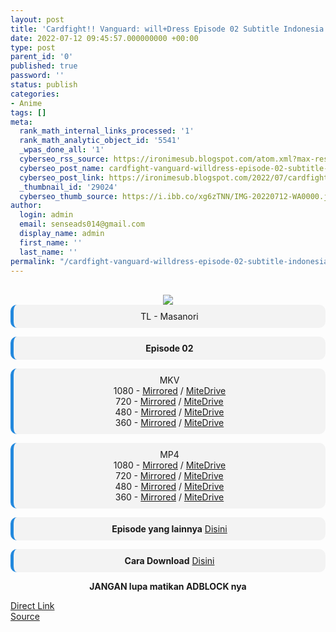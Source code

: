 ```yaml
---
layout: post
title: 'Cardfight!! Vanguard: will+Dress Episode 02 Subtitle Indonesia'
date: 2022-07-12 09:45:57.000000000 +00:00
type: post
parent_id: '0'
published: true
password: ''
status: publish
categories:
- Anime
tags: []
meta:
  rank_math_internal_links_processed: '1'
  rank_math_analytic_object_id: '5541'
  _wpas_done_all: '1'
  cyberseo_rss_source: https://ironimesub.blogspot.com/atom.xml?max-results=150
  cyberseo_post_name: cardfight-vanguard-willdress-episode-02-subtitle-indonesia
  cyberseo_post_link: https://ironimesub.blogspot.com/2022/07/cardfight-vanguard-willdress-episode-02.html
  _thumbnail_id: '29024'
  cyberseo_thumb_source: https://i.ibb.co/xg6zTNN/IMG-20220712-WA0000.jpg
author:
  login: admin
  email: senseads014@gmail.com
  display_name: admin
  first_name: ''
  last_name: ''
permalink: "/cardfight-vanguard-willdress-episode-02-subtitle-indonesia/"
---
```

<p><meta content=" TL - Masanori Episode 02 MKV 1080 - Mirrored / MiteDrive 720 - Mirrored / MiteDrive 480 - Mirrored / MiteDrive 360 - Mirr..." name="twitter:description" /></p>
<div style="text-align: center;">
<br />
<img src="{{ site.baseurl }}/assets/2022/07/IMG-20220712-WA0000.jpg" />
<div style="-moz-border-radius: 10px; -webkit-border-radius: 10px; background-color: #f3f3f3; border-left: 5px solid #2288dd; border-radius: 10px; padding: 10px; t-align: left;">
TL - Masanori</div>
<p></p>
<div style="-moz-border-radius: 10px; -webkit-border-radius: 10px; background-color: #f3f3f3; border-left: 5px solid #2288dd; border-radius: 10px; padding: 10px; t-align: left;">
<strong>Episode 02</strong> </div>
<p></p>
<div style="-moz-border-radius: 10px; -webkit-border-radius: 10px; background-color: #f3f3f3; border-left: 5px solid #2288dd; border-radius: 10px; padding: 10px; t-align: left;">
MKV<br />
1080 - <a href="https://mir.cr/0UOJO8BT">Mirrored</a> / <a href="https://mitedrive.my.id/view/a9d703249bbfe6f">MiteDrive</a><br />
720 - <a href="https://mir.cr/GCFIWRTG">Mirrored</a> / <a href="https://mitedrive.my.id/view/c5c30e4">MiteDrive</a><br />
480 - <a href="https://mir.cr/0HXFVJFJ">Mirrored</a> / <a href="https://mitedrive.my.id/view/130c2a8c4e600f3">MiteDrive</a><br />
360 - <a href="https://mir.cr/0QOIY2T5">Mirrored</a> / <a href="https://mitedrive.my.id/view/21866b4dc40ba27">MiteDrive</a>
</div>
<p></p>
<div style="-moz-border-radius: 10px; -webkit-border-radius: 10px; background-color: #f3f3f3; border-left: 5px solid #2288dd; border-radius: 10px; padding: 10px; t-align: left;">
MP4<br />
1080 - <a href="https://mir.cr/OH03DGFK">Mirrored</a> / <a href="https://mitedrive.my.id/view/9e482c04ef">MiteDrive</a><br />
720 - <a href="https://mir.cr/1Y0PVBQM">Mirrored</a> / <a href="https://mitedrive.my.id/view/c29eabb6">MiteDrive</a><br />
480 - <a href="https://mir.cr/15RK1X3D">Mirrored</a> / <a href="https://mitedrive.my.id/view/e9bea31c21">MiteDrive</a><br />
360 - <a href="https://mir.cr/QSALAAWB">Mirrored</a> / <a href="https://mitedrive.my.id/view/9895e29347c32eb">MiteDrive</a>
</div>
<p>
<div style="-moz-border-radius: 10px; -webkit-border-radius: 10px; background-color: #f3f3f3; border-left: 5px solid #2288dd; border-radius: 10px; padding: 10px; t-align: left;">
<strong>Episode yang lainnya</strong> <a href="https://ironimesub.blogspot.com/p/cardfight-vanguard-willdress.html">Disini</a>
</div>
<p></p>
<div style="-moz-border-radius: 10px; -webkit-border-radius: 10px; background-color: #f3f3f3; border-left: 5px solid #2288dd; border-radius: 10px; padding: 10px; t-align: left;">
<strong>Cara Download</strong> <a href="https://ironimesub.blogspot.com/2022/04/cara-mendownload-di-mirrored.html">Disini</a>
</div>
<p><strong>JANGAN lupa matikan ADBLOCK nya</strong></p>
</div>
<link rel="stylesheet" href="https://cdnjs.cloudflare.com/ajax/libs/font-awesome/4.7.0/css/font-awesome.min.css" />
<div class="divbtn"> <a href="https://handymansurrender.com/fihup8buzv?key=94550f7ce39444073321dde3b8782f97" class="btn"><i class="fa fa-download"></i> Direct Link</a> <br /><a href="https://ironimesub.blogspot.com/2022/07/cardfight-vanguard-willdress-episode-02.html">Source</a> </div>
